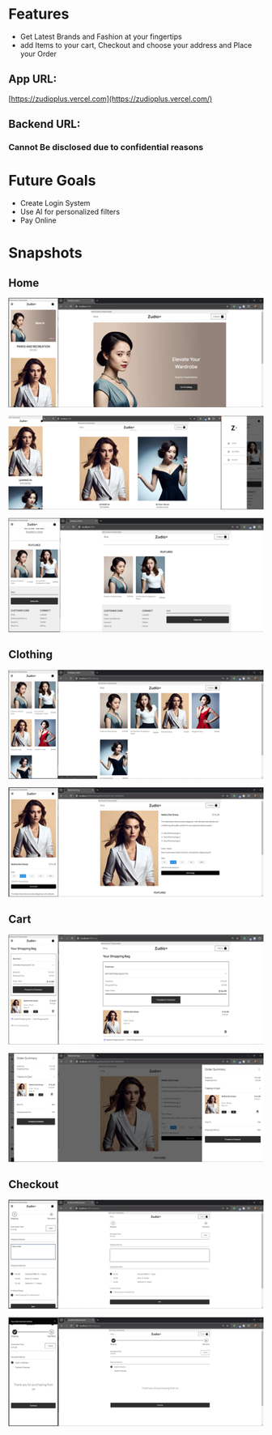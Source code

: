 # Features

-   Get Latest Brands and Fashion at your fingertips
-   add Items to your cart, Checkout and choose your address and Place your Order


## App URL:

[https://zudioplus.vercel.com](https://zudioplus.vercel.com/)

## Backend URL:

### Cannot Be disclosed due to confidential reasons

# Future Goals

-   Create Login System
-   Use AI for personalized filters
-   Pay Online

# Snapshots

## Home

![Hero](./assets/Group_4.png)

![Items](./assets/Group_10.png)

![Featured](./assets/Group_9.png)


## Clothing
![Clothes](./assets/Group_5.png)

![Details](./assets/Group_6.png)


## Cart
![Items](./assets/Group_2.png)

![Items](./assets/Group_3.png)


## Checkout
![Checkout](./assets/Group_7.png)

![Payment](./assets/Group_8.png)



